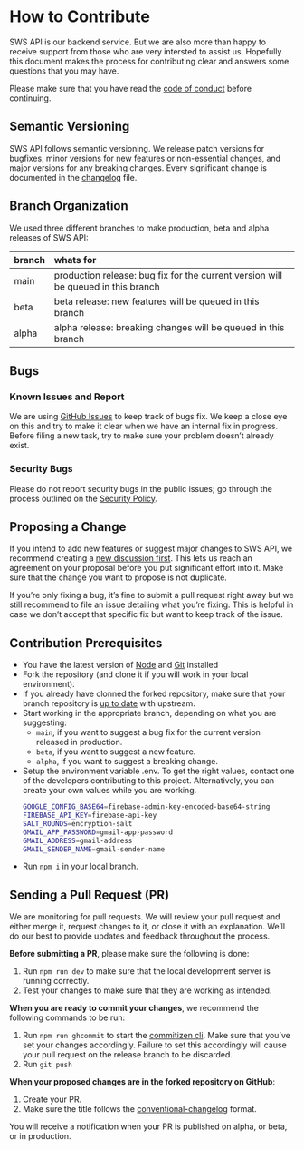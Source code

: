 # How to Contribute

SWS API is our backend service. But we are also more than happy to receive support from those who are very intersted to assist us. Hopefully this document makes the process for contributing clear and answers some questions that you may have.

Please make sure that you have read the [code of conduct](https://github.com/sws2apps/sws2apps-api/blob/main/CODE_OF_CONDUCT.md) before continuing.

## Semantic Versioning

SWS API follows semantic versioning. We release patch versions for bugfixes, minor versions for new features or non-essential changes, and major versions for any breaking changes. Every significant change is documented in the [changelog](https://github.com/sws2apps/sws2apps-api/blob/main/CHANGELOG.md) file.

## Branch Organization

We used three different branches to make production, beta and alpha releases of SWS API:

| branch | whats for                                                                         |
| :----- | :-------------------------------------------------------------------------------- |
| main   | production release: bug fix for the current version will be queued in this branch |
| beta   | beta release: new features will be queued in this branch                          |
| alpha  | alpha release: breaking changes will be queued in this branch                     |

## Bugs

### Known Issues and Report

We are using [GitHub Issues](https://github.com/sws2apps/sws2apps-api/issues) to keep track of bugs fix. We keep a close eye on this and try to make it clear when we have an internal fix in progress. Before filing a new task, try to make sure your problem doesn’t already exist.

### Security Bugs

Please do not report security bugs in the public issues; go through the process outlined on the [Security Policy](https://github.com/sws2apps/sws2apps-api/blob/main/SECURITY.md).

## Proposing a Change

If you intend to add new features or suggest major changes to SWS API, we recommend creating a [new discussion first](https://github.com/sws2apps/sws2apps-api/discussions/categories/ideas). This lets us reach an agreement on your proposal before you put significant effort into it. Make sure that the change you want to propose is not duplicate.

If you’re only fixing a bug, it’s fine to submit a pull request right away but we still recommend to file an issue detailing what you’re fixing. This is helpful in case we don’t accept that specific fix but want to keep track of the issue.

## Contribution Prerequisites

- You have the latest version of [Node](https://nodejs.org) and [Git](https://git-scm.com) installed
- Fork the repository (and clone it if you will work in your local environment).
- If you already have clonned the forked repository, make sure that your branch repository is [up to date](https://docs.github.com/en/pull-requests/collaborating-with-pull-requests/working-with-forks/syncing-a-fork) with upstream.
- Start working in the appropriate branch, depending on what you are suggesting:
  - `main`, if you want to suggest a bug fix for the current version released in production.
  - `beta`, if you want to suggest a new feature.
  - `alpha`, if you want to suggest a breaking change.
- Setup the environment variable .env. To get the right values, contact one of the developers contributing to this project. Alternatively, you can create your own values while you are working.
  ```bash
  GOOGLE_CONFIG_BASE64=firebase-admin-key-encoded-base64-string
  FIREBASE_API_KEY=firebase-api-key
  SALT_ROUNDS=encryption-salt
  GMAIL_APP_PASSWORD=gmail-app-password
  GMAIL_ADDRESS=gmail-address
  GMAIL_SENDER_NAME=gmail-sender-name
  ```
- Run `npm i` in your local branch.

## Sending a Pull Request (PR)

We are monitoring for pull requests. We will review your pull request and either merge it, request changes to it, or close it with an explanation. We’ll do our best to provide updates and feedback throughout the process.

**Before submitting a PR**, please make sure the following is done:

1. Run `npm run dev` to make sure that the local development server is running correctly.
2. Test your changes to make sure that they are working as intended.

**When you are ready to commit your changes**, we recommend the following commands to be run:

1. Run `npm run ghcommit` to start the [commitizen cli](https://github.com/commitizen/cz-cli#using-the-command-line-tool). Make sure that you’ve set your changes accordingly. Failure to set this accordingly will cause your pull request on the release branch to be discarded.
2. Run `git push`

**When your proposed changes are in the forked repository on GitHub**:

1. Create your PR.
2. Make sure the title follows the [conventional-changelog](https://github.com/semantic-release/semantic-release#commit-message-format) format.

You will receive a notification when your PR is published on alpha, or beta, or in production.
